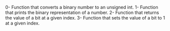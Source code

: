 0- Function that converts a binary number to an unsigned int.
1- Function that prints the binary representation of a number.
2- Function that returns the value of a bit at a given index.
3- Function that sets the value of a bit to 1 at a given index.